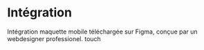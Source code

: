# Intégration
Intégration maquette mobile téléchargée sur Figma, conçue par un webdesigner professionel. touch